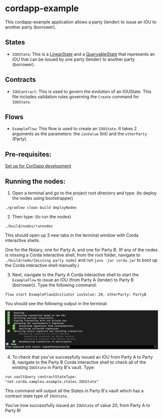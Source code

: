 # cordapp-example 

This cordapp-example application allows a party (lender) to issue an IOU to another party (borrower).


## States

* `IOUState`: This is a [LinearState](https://docs.r3.com/en/platform/corda/4.9/community/api-states.html#linearstate) and a [QueryableState](https://docs.r3.com/en/platform/corda/4.9/community/api-states.html#the-queryablestate-and-schedulablestate-interfaces) that represents an IOU that can be issued by one party (lender) to another party (borrower).

## Contracts

* `IOUContract`: This is used to govern the evolution of an IOUState. This file includes validation rules governing the `Create` command for `IOUState`.

## Flows

* `ExampleFlow`: This flow is used to create an `IOUState`. It takes 2 arguments as the parameters: the `iouValue` (Int) and the `otherParty` (Party).

## Pre-requisites:
[Set up for CorDapp development](https://docs.r3.com/en/platform/corda/4.9/community/getting-set-up.html)

## Running the nodes:
1. Open a terminal and go to the project root directory and type: (to deploy the nodes using bootstrapper)
```
./gradlew clean build deployNodes
```
2. Then type: (to run the nodes)
```
./build/nodes/runnodes
```
This should open up 3 new tabs in the terminal window with Corda interactive shells. 

One for the Notary, one for Party A, and one for Party B.
(If any of the nodes is missing a Corda interactive shell, from the root folder, navigate to ```./build/node/{missing party node}``` and run ```java -jar corda.jar``` to boot up the Corda interactive shell manually.)

3. Next, navigate to the Party A Corda interactive shell to start the `ExampleFlow` to issue an IOU (from Party A (lender) to Party B (borrower)). Type the following command:
```
flow start ExampleFlow$Initiator iouValue: 20, otherParty: PartyB
```
You should see the following output in the terminal:

![](flow_completed.png)

4. To check that you've successfully issued an IOU from Party A to Party B, navigate to the Party B Corda interactive shell to check all of the existing `IOUState` in Party B's vault. Type:
```
run vaultQuery contractStateType: "net.corda.samples.example.states.IOUState"
```
This command will output all the States in Party B's vault which has a contract state type of `IOUState`.

You've now successfully issued an `IOUState` of value 20, from Party A to Party B!


